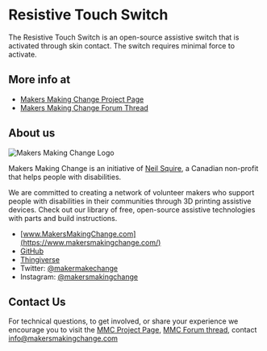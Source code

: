 # Resistive Touch Switch

The Resistive Touch Switch is an open-source assistive switch that is activated through skin contact. The switch requires minimal force to activate.

## More info at

- [Makers Making Change Project Page](https://www.makersmakingchange.com/project/resistive-touch-switch/)
- [Makers Making Change Forum Thread](https://forum.makersmakingchange.com/t/resistive-touch-switch/644)



## About us

![Makers Making Change Logo](https://www.makersmakingchange.com/wp-content/uploads/logo/mmc_logo.svg)

Makers Making Change is an initiative of [Neil Squire](https://www.neilsquire.ca/), a Canadian non-profit that helps people with disabilities.

We are committed to creating a network of volunteer makers who support people with disabilities in their communities through 3D printing assistive devices. Check out our library of free, open-source assistive technologies with parts and build instructions.

 - [www.MakersMakingChange.com](https://www.makersmakingchange.com/)
 - [GitHub](https://github.com/makersmakingchange)
 - [Thingiverse](https://www.thingiverse.com/makersmakingchange/about)
 - Twitter: [@makermakechange](https://twitter.com/makermakechange)
 - Instagram: [@makersmakingchange](https://www.instagram.com/makersmakingchange)


## Contact Us

For technical questions, to get involved, or share your experience we encourage you to visit the [MMC Project Page]( https://www.makersmakingchange.com/project/resistive-touch-switch/), [MMC Forum thread](https://forum.makersmakingchange.com/t/resistive-touch-switch/644), contact info@makersmakingchange.com
